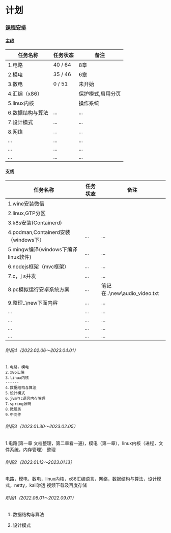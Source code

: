 # 计划

### [课程安排](course.md)

#### 主线

| 任务名称    | 任务状态 | 备注 |
| ----------- | -------- | ---- |
| 1.电路      | 40 / 64 | 8章 |
| 2.模电      | 35 / 46 | 6章 |
| 3.数电      | 0 / 51 | 未开始 |
| 4.汇编（x86） |          | 保护模式,启用分页 |
| 5.linux内核 |          | 操作系统 |
|  6.数据结构与算法	 |   ...    | ... |
|  7.设计模式	 |   ...    | ...   |
|  8.网络	 |   ...    | ...   |
|  ...	     |   ...    | ...   |
|  ...	     |   ...    | ...   |
|  ...	     |   ...    | ...   |

#### 支线

| 任务名称       | 任务状态 | 备注 |
| -------------- | -------- | ---- |
| 1.wine安装微信 |  |      |
| 2.linux,GTP分区 |          |      |
|    3.k8s安装(Containerd)    |          |      |
|    4.podman,Containerd安装（windows下）    |   ...       |   ...   |
|    5.mingw编译(windows下编译linux软件)    |   ...       |   ...   |
|    6.nodejs框架（mvc框架）    |   ...       |   ...   |
|    7.c，j s并发    |   ...       |   ...   |
|    8.pc模拟运行安卓系统方案    |   ...       |   笔记在..\new\audio_video.txt   |
|    9.整理..\new下面内容    |   ...       |   ...   |
|    ...     |   ...       |   ...   |
|    ...     |   ...       |   ...   |
|    ...     |   ...       |   ...   |
|    ...     |   ...       |   ...   |

###### 阶段4（2023.02.06～2023.04.01）

```
1.电路，模电
2.x86汇编
3.linux内核
------
4.数据结构与算法
5.设计模式
6.jvm与c语言内存管理
7.spring源码
8.微服务
9.中间件
```

###### 阶段3（2023.01.30～2023.02.05）
1.电路(第一章 文档整理，第二章看一遍)，模电（第一章），linux内核（进程，文件系统，内存管理） 整理

###### 阶段2（2023.01.13～2023.01.13）
电路，模电，数电，linux内核，x86汇编语言，网络，数据结构与算法，设计模式，netty，kali渗透 视频下载及百度存储

###### 阶段1（2022.06.01～2022.09.01）

1. 数据结构与算法

2. 设计模式
